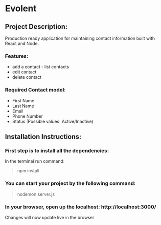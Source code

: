 # Evolent

## Project Description:
Production ready application for maintaining contact information built with React and Node. 

### Features:
- add a contact - list contacts
- edit contact
- delete contact

### Required Contact model: 
- First Name
- Last Name
- Email
- Phone Number
- Status (Possible values: Active/Inactive)

## Installation Instructions:

### First step is to install all the dependencies:

In the terminal run command: 
> npm install

### You can start your project by the following command:
> nodemon server.js

### In your browser, open up the localhost: http://localhost:3000/
Changes will now update live in the browser

